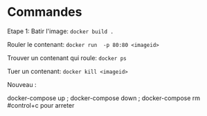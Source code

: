 # Commandes

Etape 1:
Batir l'image: `docker build .`

Rouler le contenant: `docker run  -p 80:80 <imageid>`

Trouver un contenant qui roule: `docker ps`

Tuer un contenant: `docker kill <imageid>`

Nouveau : 

docker-compose up ; docker-compose down ; docker-compose rm
#control+c pour arreter
